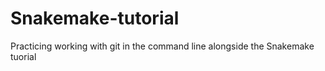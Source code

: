 # Snakemake-tutorial
Practicing working with git in the command line alongside the Snakemake tuorial
